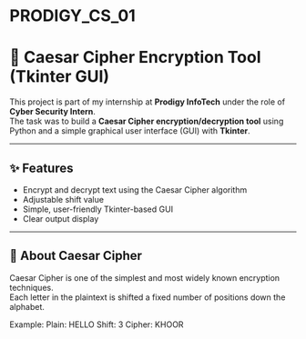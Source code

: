 # PRODIGY_CS_01
# 🔐 Caesar Cipher Encryption Tool (Tkinter GUI)

This project is part of my internship at **Prodigy InfoTech** under the role of **Cyber Security Intern**.  
The task was to build a **Caesar Cipher encryption/decryption tool** using Python and a simple graphical user interface (GUI) with **Tkinter**.

---

## ✨ Features

- Encrypt and decrypt text using the Caesar Cipher algorithm
- Adjustable shift value
- Simple, user-friendly Tkinter-based GUI
- Clear output display

---

## 🧠 About Caesar Cipher

Caesar Cipher is one of the simplest and most widely known encryption techniques.  
Each letter in the plaintext is shifted a fixed number of positions down the alphabet.

Example:
Plain: HELLO
Shift: 3
Cipher: KHOOR
